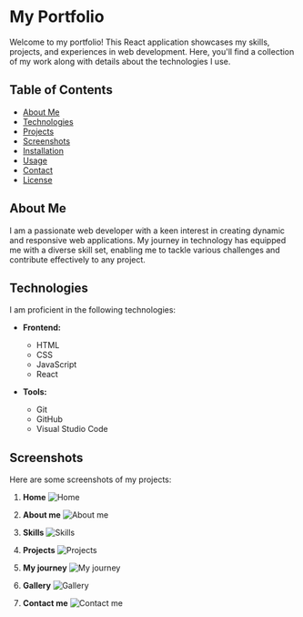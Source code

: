 # My Portfolio

Welcome to my portfolio! This React application showcases my skills, projects, and experiences in web development. Here, you'll find a collection of my work along with details about the technologies I use.

## Table of Contents

- [About Me](#about-me)
- [Technologies](#technologies)
- [Projects](#projects)
- [Screenshots](#screenshots)
- [Installation](#installation)
- [Usage](#usage)
- [Contact](#contact)
- [License](#license)

## About Me

I am a passionate web developer with a keen interest in creating dynamic and responsive web applications. My journey in technology has equipped me with a diverse skill set, enabling me to tackle various challenges and contribute effectively to any project.

## Technologies

I am proficient in the following technologies:

- **Frontend:**
  - HTML
  - CSS
  - JavaScript
  - React


- **Tools:**
  - Git
  - GitHub
  - Visual Studio Code


## Screenshots

Here are some screenshots of my projects:

1. **Home**
   ![Home](./path-to-your-screenshot1.png)

2. **About me**
   ![About me](./path-to-your-screenshot2.png)

3. **Skills**
   ![Skills](./path-to-your-screenshot3.png)

3. **Projects**
   ![Projects](./path-to-your-screenshot3.png)

3. **My journey**
   ![My journey](./path-to-your-screenshot3.png)

3. **Gallery**
   ![Gallery](./path-to-your-screenshot3.png)

3. **Contact me**
   ![Contact me](./path-to-your-screenshot3.png)

